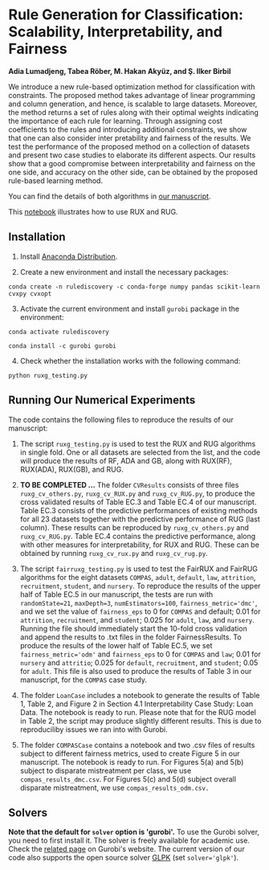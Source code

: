# Rule Generation for Classification: Scalability, Interpretability, and Fairness

**Adia Lumadjeng, Tabea Röber, M. Hakan Akyüz, and Ş. Ilker Birbil**


We introduce a new rule-based optimization method for classification with constraints. The proposed method
takes advantage of linear programming and column generation, and hence, is scalable to large datasets. Moreover, the method returns a set of rules along with their optimal weights indicating the importance of each rule for learning. Through assigning cost coefficients to the rules and introducing additional constraints, we show that one can also consider inter pretability and fairness of the results. We test the performance of the proposed method on a collection of datasets and present two case studies to elaborate its different aspects. Our results show that a good compromise between interpretability and fairness on the one side, and accuracy on the other side, can be obtained by the proposed rule-based learning method.

You can find the details of both algorithms in [our manuscript](https://arxiv.org/abs/2104.10751).

This [notebook](RuleDiscovery.ipynb) illustrates how to use RUX and RUG.

## Installation

 1. Install [Anaconda Distribution](https://www.anaconda.com/products/individual).

 2. Create a new environment and install the necessary packages:

 `conda create -n rulediscovery -c conda-forge numpy pandas scikit-learn cvxpy cvxopt`

 3. Activate the current environment and install `gurobi` package in the environment:

 `conda activate rulediscovery`
 
 `conda install -c gurobi gurobi`

 4. Check whether the installation works with the following command:

 `python ruxg_testing.py`

## Running Our Numerical Experiments

The code contains the following files to reproduce the results of our manuscript:

1. The script `ruxg_testing.py` is used to test the RUX and RUG algorithms in single fold. One or all datasets are selected from the list, and the code will produce the results of RF, ADA and GB, along with RUX(RF), RUX(ADA), RUX(GB), and RUG.
 
2. **TO BE COMPLETED ...** The folder `CVResults` consists of three files `ruxg_cv_others.py`, `ruxg_cv_RUX.py` and `ruxg_cv_RUG.py`, to produce the cross validated results of Table EC.3 and Table EC.4 of our manuscript. Table EC.3 consists of the predictive performances of existing methods for all 23 datasets together with the predictive performance of RUG (last column). These results can be reproduced by `ruxg_cv_others.py` and `ruxg_cv_RUG.py`. Table EC.4 contains the predictive performance, along with other measures for interpretability, for RUX and RUG. These can be obtained by running `ruxg_cv_rux.py` and `ruxg_cv_rug.py`. 

 2. The script `fairruxg_testing.py` is used to test the FairRUX and FairRUG algorithms for the eight datasets `COMPAS`, `adult`, `default`, `law`, `attrition`, `recruitment`, `student`, and `nursery`. To reproduce the results of the upper half of Table EC.5 in our manuscript, the tests are run with `randomState=21`, `maxDepth=3`, `numEstimators=100`, `fairness_metric='dmc'`, and we set the value of `fairness_eps` to 0 for `COMPAS` and default; 0.01 for `attrition`, `recruitment`, and `student`; 0.025 for `adult`, `law`, and `nursery`. Running the file should immediately start the 10-fold cross validation and append the results to .txt files in the folder FairnessResults. To produce the results of the lower half of Table EC.5, we set `fairness_metric='odm'` and `fairness_eps` to 0 for `COMPAS` and `law`; 0.01 for `nursery` and `attritio`; 0.025 for `default`, `recruitment`, and `student`; 0.05 for `adult`. This file is also used to produce the results of Table 3 in our manuscript, for the `COMPAS` case study.

 3. The folder `LoanCase` includes a notebook to generate the results of Table 1, Table 2, and Figure 2 in Section 4.1 Interpretability Case Study: Loan Data. The notebook is ready to run. Please note that for the RUG model in Table 2, the script may produce slightly different results. This is due to reproduciliby issues we ran into with Gurobi.

 4. The folder `COMPASCase` contains a notebook and two .csv files of results subject to different fairness metrics, used to create Figure 5 in our manuscript. The notebook is ready to run. For Figures 5(a) and 5(b) subject to disparate mistreatment per class, we use `compas_results_dmc.csv`. For Figures 5(c) and 5(d) subject overall disparate mistreatment, we use `compas_results_odm.csv.`

## Solvers

**Note that the default for `solver` option is 'gurobi'.** To use the Gurobi solver, you need to first install
it. The solver is freely available for academic use. Check the [related page](https://www.gurobi.com/academia/academic-program-and-licenses/)
on Gurobi's website. The current version of our code also supports the open source solver [GLPK](https://www.gnu.org/software/glpk/) (set `solver='glpk'`).

